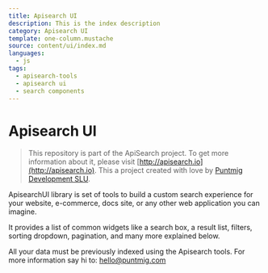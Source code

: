 ```yaml
---
title: Apisearch UI
description: This is the index description
category: Apisearch UI
template: one-column.mustache
source: content/ui/index.md
languages: 
  - js
tags:
  - apisearch-tools
  - apisearch ui
  - search components
---
```


Apisearch UI
============

> This repository is part of the ApiSearch project. To get more 
> information about it, please visit [http://apisearch.io](http://apisearch.io). 
> This a project created with love by [Puntmig Development SLU](http://puntmig.com).

ApisearchUI library is set of tools to build a custom search
experience for your website, e-commerce, docs site, or any
other web application you can imagine.

It provides a list of common widgets like a search box, a result list, 
filters, sorting dropdown, pagination, and many more explained below.

All your data must be previously indexed using the Apisearch tools.
For more information say hi to: [hello@puntmig.com](mailto:hello@puntmig.com)